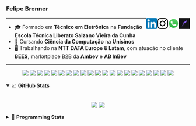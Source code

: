 <h3>Felipe Brenner</h3>

<a href="https://app.rocketseat.com.br/me/felipebrenner" target="_blank" rel="nofollow"><img align="right" width="30rem" src="./assets/rocketseat-black.png" alt="Rocketseat: @felipebrenner"/></a>
<a href="https://api.whatsapp.com/send?phone=5551995585968" target="_blank" rel="nofollow"><img align="right" width="30rem" src="./assets/whatsapp.png" alt="Whatsapp: +55 51995585968"/></a>
<a href="https://www.instagram.com/felipeobrenner/" target="_blank" rel="nofollow"><img align="right" width="30rem" src="./assets/instagram.png" alt="Instagram: @felipeobrenner"/></a>
<a href="https://www.linkedin.com/in/felipe-de-oliveira-brenner/" target="_blank" rel="nofollow"><img align="right" width="30rem" src="./assets/linkedin.png" alt="LinkedIn: @felipe-de-oliveira-brenner"/></a>

---

- 🎓 Formado em **Técnico em Eletrônica** na **Fundação Escola Técnica Liberato Salzano Vieira da Cunha**
- 📓 Cursando **Ciência da Computação** na **Unisinos**
- 🖥️ Trabalhando na **NTT DATA Europe & Latam**, com atuação no cliente **BEES**, marketplace B2B da **Ambev** e **AB InBev**

---

<p align='center'>
  <img width="35rem" src="https://cdn.jsdelivr.net/gh/devicons/devicon/icons/react/react-original.svg" />
  <img width="35rem" src="https://cdn.jsdelivr.net/gh/devicons/devicon/icons/nextjs/nextjs-line.svg" />
  <img width="35rem" src="https://cdn.jsdelivr.net/gh/devicons/devicon/icons/javascript/javascript-plain.svg" />
  <img width="35rem" src="https://cdn.jsdelivr.net/gh/devicons/devicon/icons/typescript/typescript-plain.svg" />
  <img width="35rem" src="https://cdn.jsdelivr.net/gh/devicons/devicon/icons/jest/jest-plain.svg" />
  <img width="35rem" src="https://cdn.jsdelivr.net/gh/devicons/devicon/icons/redux/redux-original.svg" />
  <img width="35rem" src="https://cdn.jsdelivr.net/gh/devicons/devicon/icons/storybook/storybook-original.svg" />
  <img width="35rem" src="https://cdn.jsdelivr.net/gh/devicons/devicon/icons/sass/sass-original.svg" />
  <img width="35rem" src="https://cdn.jsdelivr.net/gh/devicons/devicon/icons/materialui/materialui-plain.svg" />
  <img width="35rem" src="https://cdn.jsdelivr.net/gh/devicons/devicon/icons/css3/css3-plain.svg" />
  <img width="35rem" src="https://cdn.jsdelivr.net/gh/devicons/devicon/icons/html5/html5-plain.svg" />
  <img width="35rem" src="https://cdn.jsdelivr.net/gh/devicons/devicon/icons/docker/docker-plain.svg" />
  <img width="35rem" src="https://cdn.jsdelivr.net/gh/devicons/devicon/icons/azure/azure-original.svg" />
  <img width="35rem" src="https://cdn.jsdelivr.net/gh/devicons/devicon/icons/vscode/vscode-original.svg" />
  <img width="35rem" src="https://cdn.jsdelivr.net/gh/devicons/devicon/icons/git/git-original.svg" />
  <img width="35rem" src="https://cdn.jsdelivr.net/gh/devicons/devicon/icons/yarn/yarn-original.svg" />
  <img width="35rem" src="https://cdn.jsdelivr.net/gh/devicons/devicon/icons/npm/npm-original-wordmark.svg" />
  <img width="35rem" src="https://cdn.jsdelivr.net/gh/devicons/devicon/icons/microsoftsqlserver/microsoftsqlserver-plain.svg" />
  <img width="35rem" src="https://cdn.jsdelivr.net/gh/devicons/devicon/icons/oracle/oracle-original.svg" />
  <img width="35rem" src="https://cdn.jsdelivr.net/gh/devicons/devicon/icons/linux/linux-plain.svg" />
  <img width="35rem" src="https://cdn.jsdelivr.net/gh/devicons/devicon/icons/ubuntu/ubuntu-plain.svg" />
</p>

<details open>
  <summary>📈 <b>GitHub Stats</b></summary>
  <br>
  <p align="center">
  <img src="https://github-readme-stats.vercel.app/api?username=felipebrenner&show_icons=true&theme=dark"/>
  <img src="https://github-readme-stats.vercel.app/api/top-langs/?username=felipebrenner&layout=compact&theme=dark">
  </p>

</details>

<details>
  <summary>🤖 <b>Programming Stats</b></summary>
  <br/>

  <!--START_SECTION:waka-->
![Code Time](http://img.shields.io/badge/Code%20Time-2%2C852%20hrs%2053%20mins-blue)

**🐱 My GitHub Data** 

> 📦 453.6 kB Used in GitHub's Storage 
 > 
> 🏆 8 Contributions in the Year 2024
 > 
> 🚫 Not Opted to Hire
 > 
> 📜 28 Public Repositories 
 > 
> 🔑 5 Private Repositories 
 > 
**I'm an Early 🐤** 

```text
🌞 Morning                155 commits         ███░░░░░░░░░░░░░░░░░░░░░░   13.08 % 
🌆 Daytime                466 commits         ██████████░░░░░░░░░░░░░░░   39.32 % 
🌃 Evening                529 commits         ███████████░░░░░░░░░░░░░░   44.64 % 
🌙 Night                  35 commits          █░░░░░░░░░░░░░░░░░░░░░░░░   02.95 % 
```
📅 **I'm Most Productive on Wednesday** 

```text
Monday                   204 commits         ████░░░░░░░░░░░░░░░░░░░░░   17.22 % 
Tuesday                  173 commits         ████░░░░░░░░░░░░░░░░░░░░░   14.60 % 
Wednesday                209 commits         ████░░░░░░░░░░░░░░░░░░░░░   17.64 % 
Thursday                 152 commits         ███░░░░░░░░░░░░░░░░░░░░░░   12.83 % 
Friday                   128 commits         ███░░░░░░░░░░░░░░░░░░░░░░   10.80 % 
Saturday                 148 commits         ███░░░░░░░░░░░░░░░░░░░░░░   12.49 % 
Sunday                   171 commits         ████░░░░░░░░░░░░░░░░░░░░░   14.43 % 
```


📊 **This Week I Spent My Time On** 

```text
💬 Programming Languages: 
TypeScript               25 hrs 31 mins      ████████████████████████░   97.60 % 
JSON                     37 mins             █░░░░░░░░░░░░░░░░░░░░░░░░   02.37 % 
TSConfig                 0 secs              ░░░░░░░░░░░░░░░░░░░░░░░░░   00.02 % 
Other                    0 secs              ░░░░░░░░░░░░░░░░░░░░░░░░░   00.01 % 
TOML                     0 secs              ░░░░░░░░░░░░░░░░░░░░░░░░░   00.00 % 

🔥 Editors: 
VS Code                  26 hrs 9 mins       █████████████████████████   100.00 % 

🐱‍💻 Projects: 
nfa-product-order        18 hrs 56 mins      ██████████████████░░░░░░░   72.43 % 
link-curationship        3 hrs 47 mins       ████░░░░░░░░░░░░░░░░░░░░░   14.52 % 
bees-engine-hexa         2 hrs 15 mins       ██░░░░░░░░░░░░░░░░░░░░░░░   08.64 % 
nfa-upload-order         35 mins             █░░░░░░░░░░░░░░░░░░░░░░░░   02.27 % 
nfa-checkout             21 mins             ░░░░░░░░░░░░░░░░░░░░░░░░░   01.39 % 

💻 Operating System: 
Mac                      26 hrs 9 mins       █████████████████████████   100.00 % 
```

**I Mostly Code in TypeScript** 

```text
TypeScript               14 repos            ██████████░░░░░░░░░░░░░░░   40.00 % 
JavaScript               4 repos             ███░░░░░░░░░░░░░░░░░░░░░░   11.43 % 
C                        3 repos             ██░░░░░░░░░░░░░░░░░░░░░░░   08.57 % 
Python                   2 repos             █░░░░░░░░░░░░░░░░░░░░░░░░   05.71 % 
SystemVerilog            1 repo              █░░░░░░░░░░░░░░░░░░░░░░░░   02.86 % 
```




 Last Updated on 29/05/2024 02:33:20 UTC
<!--END_SECTION:waka-->
</details>
